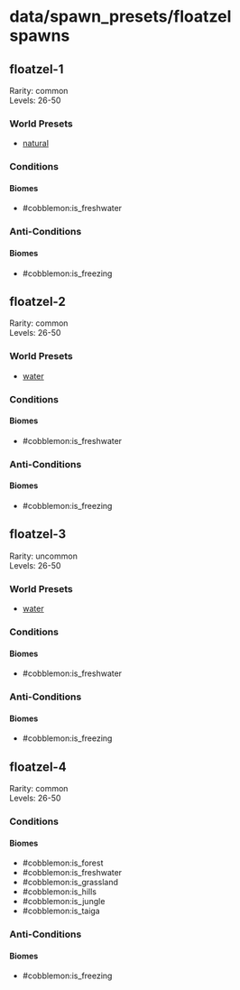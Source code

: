 # data/spawn_presets/floatzel spawns  
  
## floatzel-1  
Rarity: common  
Levels: 26-50  
  
### World Presets  
* [natural](/data/world_presets/natural.md)  
  
### Conditions  
  
#### Biomes  
  * #cobblemon:is_freshwater
  
  
### Anti-Conditions  
  
#### Biomes  
  * #cobblemon:is_freezing
  
  
## floatzel-2  
Rarity: common  
Levels: 26-50  
  
### World Presets  
* [water](/data/world_presets/water.md)  
  
### Conditions  
  
#### Biomes  
  * #cobblemon:is_freshwater
  
  
### Anti-Conditions  
  
#### Biomes  
  * #cobblemon:is_freezing
  
  
## floatzel-3  
Rarity: uncommon  
Levels: 26-50  
  
### World Presets  
* [water](/data/world_presets/water.md)  
  
### Conditions  
  
#### Biomes  
  * #cobblemon:is_freshwater
  
  
### Anti-Conditions  
  
#### Biomes  
  * #cobblemon:is_freezing
  
  
## floatzel-4  
Rarity: common  
Levels: 26-50  
  
### Conditions  
  
#### Biomes  
  * #cobblemon:is_forest
  * #cobblemon:is_freshwater
  * #cobblemon:is_grassland
  * #cobblemon:is_hills
  * #cobblemon:is_jungle
  * #cobblemon:is_taiga
  
  
### Anti-Conditions  
  
#### Biomes  
  * #cobblemon:is_freezing
  
